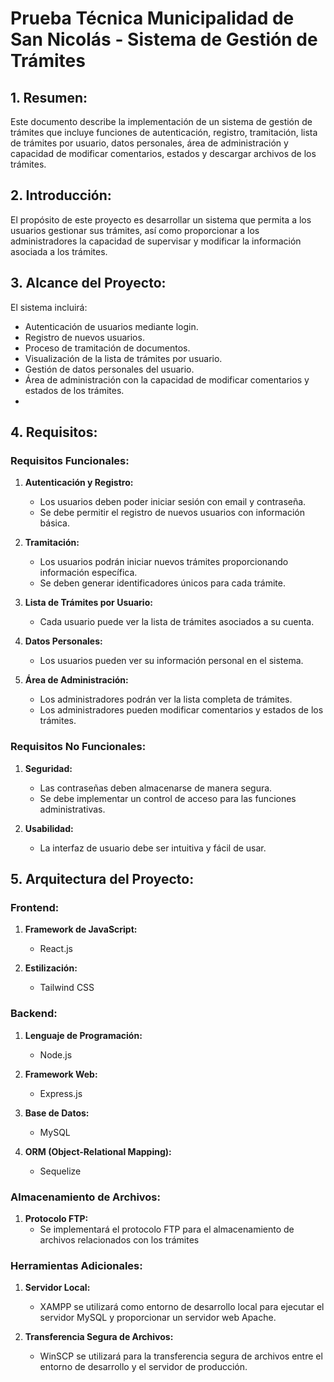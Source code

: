 # Prueba Técnica Municipalidad de San Nicolás - Sistema de Gestión de Trámites

## 1. Resumen:

Este documento describe la implementación de un sistema de gestión de trámites que incluye funciones de autenticación, registro, tramitación, lista de trámites por usuario, datos personales, área de administración y capacidad de modificar comentarios, estados y descargar archivos de los trámites.

## 2. Introducción:

El propósito de este proyecto es desarrollar un sistema que permita a los usuarios gestionar sus trámites, así como proporcionar a los administradores la capacidad de supervisar y modificar la información asociada a los trámites.

## 3. Alcance del Proyecto:

El sistema incluirá:
- Autenticación de usuarios mediante login.
- Registro de nuevos usuarios.
- Proceso de tramitación de documentos.
- Visualización de la lista de trámites por usuario.
- Gestión de datos personales del usuario.
- Área de administración con la capacidad de modificar comentarios y estados de los trámites.
- 
## 4. Requisitos:

### Requisitos Funcionales:
1. **Autenticación y Registro:**
   - Los usuarios deben poder iniciar sesión con email y contraseña.
   - Se debe permitir el registro de nuevos usuarios con información básica.
   
2. **Tramitación:**
   - Los usuarios podrán iniciar nuevos trámites proporcionando información específica.
   - Se deben generar identificadores únicos para cada trámite.

3. **Lista de Trámites por Usuario:**
   - Cada usuario puede ver la lista de trámites asociados a su cuenta.

4. **Datos Personales:**
   - Los usuarios pueden ver su información personal en el sistema.

5. **Área de Administración:**
   - Los administradores podrán ver la lista completa de trámites.
   - Los administradores pueden modificar comentarios y estados de los trámites.

### Requisitos No Funcionales:
1. **Seguridad:**
   - Las contraseñas deben almacenarse de manera segura.
   - Se debe implementar un control de acceso para las funciones administrativas.

2. **Usabilidad:**
   - La interfaz de usuario debe ser intuitiva y fácil de usar.


## 5. Arquitectura del Proyecto:


### Frontend:
1. **Framework de JavaScript:**
   - React.js

2. **Estilización:**
   - Tailwind CSS

### Backend:
1. **Lenguaje de Programación:**
   - Node.js

2. **Framework Web:**
   - Express.js

3. **Base de Datos:**
   - MySQL

4. **ORM (Object-Relational Mapping):**
   - Sequelize

### Almacenamiento de Archivos:
1. **Protocolo FTP:**
   - Se implementará el protocolo FTP para el almacenamiento de archivos relacionados con los trámites
   
### Herramientas Adicionales:
1. **Servidor Local:**
   - XAMPP se utilizará como entorno de desarrollo local para ejecutar el servidor MySQL y proporcionar un servidor web Apache.

2. **Transferencia Segura de Archivos:**
   - WinSCP se utilizará para la transferencia segura de archivos entre el entorno de desarrollo y el servidor de producción.

